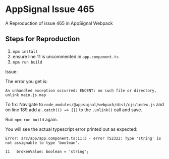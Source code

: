 # AppSignal Issue 465

A Reproduction of issue 465 in AppSignal Webpack

## Steps for Reproduction

1. `npm install`
2. ensure line 11 is uncommented in `app.component.ts`
3. `npm run build`

Issue:

The error you get is:

`An unhandled exception occurred: ENOENT: no such file or directory, unlink main.js.map`

To fix: Navigate to `node_modules/@appsignal/webpack/dist/cjs/index.js` and on line 189 add a `.catch(() => {})` to the `.unlink()` call and save.

Run `npm run build` again.

You will see the actual typescript error printed out as expected:

```
Error: src/app/app.component.ts:11:3 - error TS2322: Type 'string' is not assignable to type 'boolean'.

11   brokenValue: boolean = 'string';
```
